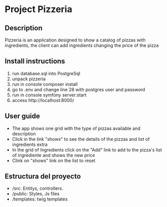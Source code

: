 # Project Pizzeria

## Description
Pizzeria is an application designed to show a catalog of pizzas with ingredients, the client can add ingredients changing the price of the pizza  

## Install instructions
1. run database.sql into PostgreSql
2. unpack pizzeria 
3. run in console composer install
4. go to .env and change line 28 with postgres user and password
5. run in console symfony server:start
6. access http://localhost:8000/

## User guide
- The app shows one grid with the type of pizzas available and description
- Click in the link "shows" to see the details of the pizzas and list of ingredients extra
- In the grid of Ingredients click on the "Add" link to add to the pizza's list of ingrediente and shows the new price
- Clink on "shows" link on the list to reset

## Estructura del proyecto
- /src: Entitys, controllers.
- /public: Styles, Js files
- /templates: twig templates

